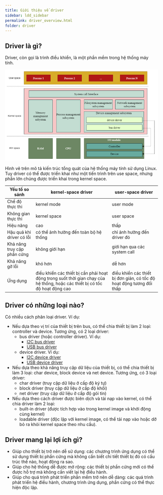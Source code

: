 ```yaml
---
title: Giới thiệu về driver
sidebar: ldd_sidebar
permalink: driver_overview.html
folder: driver
---
```


## Driver là gì?

Driver, còn gọi là trình điều khiển, là một phần mềm trong hệ thống máy tính.

![system architecture](../../../../images/phan_mem/driver/system_architecture.png)

Hình vẽ trên mô tả kiến trúc tổng quát của hệ thống máy tính sử dụng Linux. Tuy driver có thể được triển khai như một tiến trình trên use space, nhưng phần lớn chúng được triển khai trong kernel space.

| Yếu tố so sánh | kernel-space driver | user-space driver |
|---| ---|---|
| Chế độ thực thi | kernel mode | user mode |
| Không gian thực thi | kernel space | user space |
| Hiệu năng | cao | thấp |
| Hậu quả khi driver có lỗi | có thể ảnh hưởng đến toàn bộ hệ thống | chỉ ảnh hưởng đến driver đó |
| Khả năng truy cập phần cứng | không giới hạn | giới hạn qua các system call |
| Khả năng gỡ lỗi | khó hơn | dễ hơn |
| Ứng dụng | điều khiển các thiết bị cần phải hoạt động trong suốt thời gian chạy của hệ thống, hoặc các thiết bị có tốc độ hoạt động cao | điều khiển các thiết bị đơn giản, có tốc độ hoạt động tương đối thấp |

## Driver có những loại nào?

Có nhiều cách phân loại driver. Ví dụ:
- Nếu dựa theo vị trí của thiết bị trên bus, có thể chia thiết bị làm 2 loại: controller và device. Tương ứng, có 2 loại driver:
  - bus driver (hoặc controller driver). Ví dụ:
    - [I2C bus driver](https://github.com/torvalds/linux/blob/master/drivers/i2c/busses/i2c-imx.c)
    - [USB bus driver](https://github.com/torvalds/linux/blob/master/drivers/usb/host/ehci-hcd.c)
  - device driver. Ví dụ:
    - [I2C device driver](https://github.com/torvalds/linux/blob/master/drivers/rtc/rtc-ds1307.c)
    - [USB device driver](https://github.com/torvalds/linux/blob/master/drivers/usb/storage/usb.c)
- Nếu dựa theo khả năng truy cập dữ liệu của thiết bị, có thể chia thiết bị làm 3 loại: char device, block device và net device. Tương ứng, có 3 loại driver:
  - char driver (truy cập dữ liệu ở cấp độ ký tự)
  - block driver (truy cập dữ liệu ở cấp độ khối)
  - net driver (truy cập dữ liệu ở cấp độ gói tin)
- Nếu dựa theo cách driver được biên dịch và tải nạp vào kernel, có thể chia driver làm 2 loại:
  - built-in driver (được tích hợp vào trong kernel image và khởi động cùng kernel)
  - loadable driver (độc lập với kernel image, có thể tải nạp vào hoặc dỡ bỏ ra khỏi kernel space theo nhu cầu).

## Driver mang lại lợi ích gì?

- Giúp cho thiết bị trở nên dễ sử dụng: các chương trình ứng dụng có thể sử dụng thiết bị phần cứng mà không cần biết chi tiết thiết bị đó có cấu trúc thế nào, hoạt động ra sao.
- Giúp cho hệ thống dễ được mở rộng: các thiết bị phần cứng mới có thể được hỗ trợ mà không cần viết lại hệ điều hành.
- Giúp cho quá trình phát triển phần mềm trở nên dễ dàng: các quá trình phát triển hệ điều hành, chương trình ứng dụng, phần cứng có thể thực hiện độc lập.
